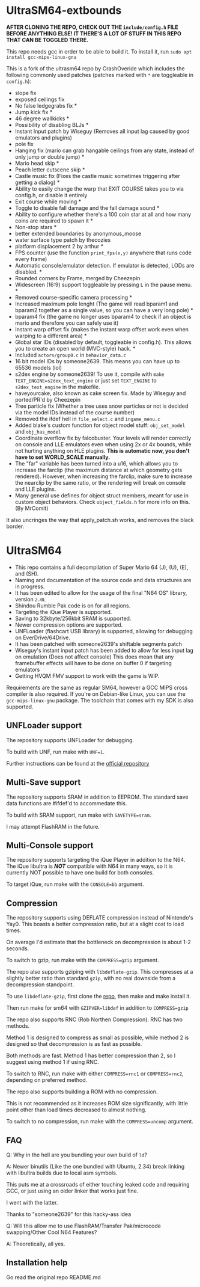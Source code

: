 # UltraSM64-extbounds
**AFTER CLONING THE REPO, CHECK OUT THE `include/config.h` FILE BEFORE ANYTHING ELSE! IT THERE'S A LOT OF STUFF IN THIS REPO THAT CAN BE TOGGLED THERE.**

This repo needs gcc in order to be able to build it. To install it, run `sudo apt install gcc-mips-linux-gnu`

This is a fork of the ultrasm64 repo by CrashOveride which includes the following commonly used patches (patches marked with `*` are toggleable in `config.h`): 
- slope fix
- exposed ceilings fix
- No false ledgegrabs fix * 
- Jump kick fix * 
- 46 degree wallkicks * 
- Possibility of disabling BLJs *
- Instant Input patch by Wiseguy (Removes all input lag caused by good emulators and plugins)
- pole fix
- Hanging fix (mario can grab hangable ceilings from any state, instead of only jump or double jump) *
- Mario head skip *
- Peach letter cutscene skip *
- Castle music fix (Fixes the castle music sometimes triggering after getting a dialog) *
- Ability to easily change the warp that EXIT COURSE takes you to via config.h, or disable it entirely
- Exit course while moving *
- Toggle to disable fall damage and the fall damage sound *
- Ability to configure whether there's a 100 coin star at all and how many coins are required to spawn it *
- Non-stop stars *
- better extended boundaries by anonymous_moose
- water surface type patch by thecozies
- platform displacement 2 by arthur *
- FPS counter (use the function `print_fps(x,y)` anywhere that runs code every frame)
- Automatic console/emulator detection. If emulator is detected, LODs are disabled. *
- Rounded corners by Frame, merged by Cheezepin
- Widescreen (16:9) support toggleable by pressing `L` in the pause menu. *
- Removed course-specific camera processing *
- Increased maximum pole lenght (The game will read bparam1 and bparam2 together as a single value, so you can have a very long pole) *
- bparam4 fix (the game no longer uses bparam4 to check if an object is mario and therefore you can safely use it)
- Instant warp offset fix (makes the instant warp offset work even when warping to a different area) *
- Global star IDs (disabled by default, toggleable in config.h). This allows you to create an open world (MVC-style) hack. *
- Included `actors/group0.c` in `behavior_data.c`
- 16 bit model IDs by someone2639. This means you can have up to 65536 models (lol)
- s2dex engine by someone2639! To use it, compile with `make TEXT_ENGINE=s2dex_text_engine` or just set `TEXT_ENGINE` to `s2dex_text_engine` in the makefile.
- haveyourcake, also known as cake screen fix. Made by Wiseguy and ported/PR'd by Cheezepin
- Tree particle fix (Whether a tree uses snow particles or not is decided via the model IDs instead of the course number)
- Removed the ifdef hell in `file_select.c` and `ingame_menu.c`
- Added blake's custom function for object model stuff: `obj_set_model` and `obj_has_model`
- Coordinate overflow fix by falcobuster. Your levels will render correctly on console and LLE emulators even when using 2x or 4x bounds, while not hurting anything on HLE plugins. **This is automatic now, you don't have to set WORLD_SCALE manually.**
- The "far" variable has been turned into a u16, which allows you to increase the farclip (the maximum distance at which geometry gets rendered). However, when increasing the farclip, make sure to increase the nearclip by the same ratio, or the rendering will break on console and LLE plugins. 
- Many general use defines for object struct members, meant for use in custom object behaviors. Check `object_fields.h` for more info on this. (By MrComit)

It also uncringes the way that apply_patch.sh works, and removes the black border.
# UltraSM64

- This repo contains a full decompilation of Super Mario 64 (J), (U), (E), and (SH).
- Naming and documentation of the source code and data structures are in progress.
- It has been edited to allow for the usage of the final "N64 OS" library, version ``2.0L``
- Shindou Rumble Pak code is on for all regions.
- Targeting the iQue Player is supported.
- Saving to 32kbyte/256kbit SRAM is supported.
- Newer compression options are supported.
- UNFLoader (flashcart USB library) is supported, allowing for debugging on EverDrive/64Drive.
- It has been patched with someone2639's shiftable segments patch
- Wiseguy's instant input patch has been added to allow for less input lag on emulation (Does not affect console)
  This does mean that any framebuffer effects will have to be done on buffer 0 if targeting emulators
- Getting HVQM FMV support to work with the game is WIP.

Requirements are the same as regular SM64, however a GCC MIPS cross compiler is also required. If you're on Debian-like Linux, you can use the ``gcc-mips-linux-gnu`` package. The toolchain that comes with my SDK is also supported.

## UNFLoader support

The repository supports UNFLoader for debugging.

To build with UNF, run make with ``UNF=1``.

Further instructions can be found at the [official repository](https://github.com/buu342/N64-UNFLoader)

## Multi-Save support

The repository supports SRAM in addition to EEPROM. The standard save data functions are #ifdef'd to accommedate this.

To build with SRAM support, run make with ``SAVETYPE=sram``.

I may attempt FlashRAM in the future.

## Multi-Console support

The repository supports targeting the iQue Player in addition to the N64. The iQue libultra is ***NOT*** compatible with N64 in many ways, so it is currently NOT possible to have one build for both consoles.

To target iQue, run make with the ``CONSOLE=bb`` argument.

## Compression

The repository supports using DEFLATE compression instead of Nintendo's Yay0. This boasts a better compression ratio, but at a slight cost to load times.

On average I'd estimate that the bottleneck on decompression is about 1-2 seconds.

To switch to gzip, run make with the ``COMPRESS=gzip`` argument.

The repo also supports gziping with ``libdeflate-gzip``. This compresses at a slightly better ratio than standard ``gzip``, with no real downside from a decompression standpoint.

To use ``libdeflate-gzip``, first clone the [repo](https://github.com/ebiggers/libdeflate), then make and make install it.

Then run make for sm64 with ``GZIPVER=libdef`` in addition to ``COMPRESS=gzip``

The repo also supports RNC (Rob Northen Compression). RNC has two methods. 

Method 1 is designed to compress as small as possible, while method 2 is designed so that decompression is as fast as possible.

Both methods are fast. Method 1 has better compression than 2, so I suggest using method 1 if using RNC.

To switch to RNC, run make with either ``COMPRESS=rnc1`` or ``COMPRESS=rnc2``, depending on preferred method.

The repo also supports building a ROM with no compression.

This is not recommended as it increases ROM size significantly, with little point other than load times decreased to almost nothing.

To switch to no compression, run make with the ``COMPRESS=uncomp`` argument.


## FAQ

Q: Why in the hell are you bundling your own build of ``ld``?

A: Newer binutils (Like the one bundled with Ubuntu, 2.34) break linking with libultra builds due to local asm symbols.

This puts me at a crossroads of either touching leaked code and requiring GCC, or just using an older linker that works just fine.

I went with the latter.

Thanks to "someone2639" for this hacky-ass idea

Q: Will this allow me to use FlashRAM/Transfer Pak/microcode swapping/Other Cool N64 Features?

A: Theoretically, all yes.

## Installation help

Go read the original repo README.md
